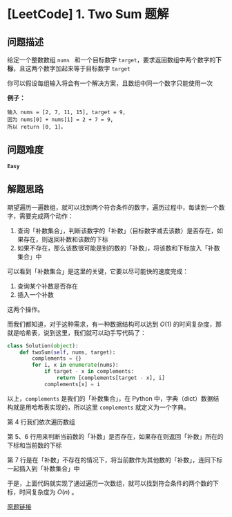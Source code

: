 # [LeetCode] 1. Two Sum 题解

## 问题描述

给定一个整数数组 `nums ` 和一个目标数字 `target`，要求返回数组中两个数字的**下标**，且这两个数字加起来等于目标数字 `target`

你可以假设每组输入将会有一个解决方案，且数组中同一个数字只能使用一次

**例子：**

```
输入 nums = [2, 7, 11, 15], target = 9,
因为 nums[0] + nums[1] = 2 + 7 = 9,
所以 return [0, 1]。
```

## 问题难度

**`Easy`**

## 解题思路

期望遍历一遍数组，就可以找到两个符合条件的数字，遍历过程中，每读到一个数字，需要完成两个动作：

1. 查询「补数集合」，判断该数字的「补数」（目标数字减去该数）是否存在，如果存在，则返回补数和该数的下标
2. 如果不存在，那么该数很可能是别的数的「补数」，将该数和下标放入「补数集合」中

可以看到「补数集合」是这里的关键，它要以尽可能快的速度完成：

1. 查询某个补数是否存在
2. 插入一个补数

这两个操作。

而我们都知道，对于这种需求，有一种数据结构可以达到 $O(1)$ 的时间复杂度，那就是哈希表，说到这里，我们就可以动手写代码了：

```python
class Solution(object):    
    def twoSum(self, nums, target):
        complements = {}
        for i, x in enumerate(nums):
            if target - x in complements:
                return [complements[target - x], i]
            complements[x] = i
```

以上，`complements` 是我们的「补数集合」，在 Python 中，字典（dict）数据结构就是用哈希表实现的，所以这里 `complements`  就定义为一个字典。

第 4 行我们依次遍历数组

第 5、6 行用来判断当前数的「补数」是否存在，如果存在则返回「补数」所在的下标和当前数的下标

第 7 行是在「补数」不存在的情况下，将当前数作为其他数的「补数」，连同下标一起插入到「补数集合」中

于是，上面代码就实现了通过遍历一次数组，就可以找到符合条件的两个数的下标，时间复杂度为 $O(n)$ 。



[原题链接](https://leetcode.com/problems/two-sum/)


